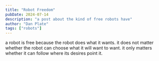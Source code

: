 ```yaml
---
title: "Robot Freedom"
pubDate: 2024-07-14
description: "a post about the kind of free robots have"
author: "Dan Plate"
tags: ["robots"]
---
```


a robot is free because the robot does what it wants. it does not matter whether the robot can choose what it will want to want. it only matters whether it can follow where its desires point it.
